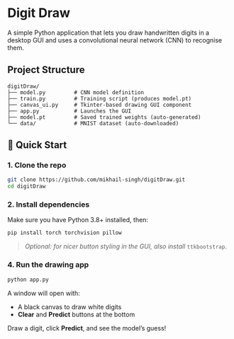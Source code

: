 # Digit Draw

A simple Python application that lets you draw handwritten digits in a desktop GUI and uses a convolutional neural network (CNN) to recognise them.

## Project Structure

```
digitDraw/
├── model.py         # CNN model definition
├── train.py         # Training script (produces model.pt)
├── canvas_ui.py     # Tkinter-based drawing GUI component
├── app.py           # Launches the GUI
├── model.pt         # Saved trained weights (auto-generated)
└── data/            # MNIST dataset (auto-downloaded)
```

## 🚀 Quick Start

### 1. Clone the repo

```bash
git clone https://github.com/mikhail-singh/digitDraw.git
cd digitDraw
```

### 2. Install dependencies

Make sure you have Python 3.8+ installed, then:

```bash
pip install torch torchvision pillow
```

> *Optional: for nicer button styling in the GUI, also install* `ttkbootstrap`.


### 4. Run the drawing app

```bash
python app.py
```

A window will open with:

* A black canvas to draw white digits
* **Clear** and **Predict** buttons at the bottom

Draw a digit, click **Predict**, and see the model’s guess!

